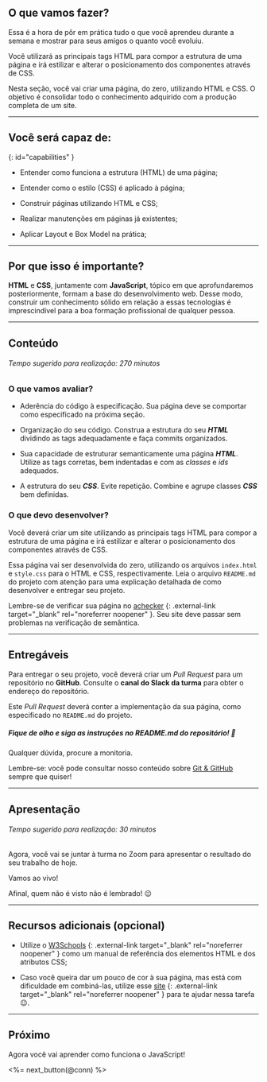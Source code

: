 ## O que vamos fazer?

Essa é a hora de pôr em prática tudo o que você aprendeu durante a semana e mostrar para seus amigos o quanto você evoluiu.

Você utilizará as principais tags HTML para compor a estrutura de uma página e irá estilizar e alterar o posicionamento dos componentes através de CSS.

Nesta seção, você vai criar uma página, do zero, utilizando HTML e CSS. O objetivo é consolidar todo o conhecimento adquirido com a produção completa de um site.

---

## Você será capaz de:
{: id="capabilities" }

* Entender como funciona a estrutura (HTML) de uma página;

* Entender como o estilo (CSS) é aplicado à página;

* Construir páginas utilizando HTML e CSS;

* Realizar manutenções em páginas já existentes;

* Aplicar Layout e Box Model na prática;

---

## Por que isso é importante?

**HTML** e **CSS**, juntamente com **JavaScript**, tópico em que aprofundaremos posteriormente, formam a base do desenvolvimento web. Desse modo, construir um conhecimento sólido em relação a essas tecnologias é imprescindível para a boa formação profissional de qualquer pessoa.

---

## Conteúdo

###### Tempo sugerido para realização: 270 minutos

### O que vamos avaliar?

* Aderência do código à especificação. Sua página deve se comportar como especificado na próxima seção.

* Organização do seu código. Construa a estrutura do seu ***HTML*** dividindo as tags adequadamente e faça commits organizados.

* Sua capacidade de estruturar semanticamente uma página ***HTML***. Utilize as tags corretas, bem indentadas e com as *classes* e *ids* adequados.

* A estrutura do seu ***CSS***. Evite repetição. Combine e agrupe classes ***CSS*** bem definidas.

### O que devo desenvolver?

Você deverá criar um site utilizando as principais tags HTML para compor a estrutura de uma página e irá estilizar e alterar o posicionamento dos componentes através de CSS.

Essa página vai ser desenvolvida do zero, utilizando os arquivos `index.html` e `style.css` para o HTML e CSS, respectivamente. Leia o arquivo `README.md` do projeto com atenção para uma explicação detalhada de como desenvolver e entregar seu projeto.

Lembre-se de verificar sua página no [achecker](https://achecker.ca/checker/index.php) {: .external-link target="_blank" rel="noreferrer noopener" }. Seu site deve passar sem problemas na verificação de semântica.

---


## Entregáveis

Para entregar o seu projeto, você deverá criar um _Pull Request_ para um repositório no **GitHub**. Consulte o **canal do Slack da turma** para obter o endereço do repositório.

Este _Pull Request_ deverá conter a implementação da sua página, como especificado no `README.md` do projeto.

##### Fique de olho e siga as instruções no README.md do repositório! 🥺

Qualquer dúvida, procure a monitoria.

Lembre-se: você pode consultar nosso conteúdo sobre [Git & GitHub](/fundamentals/git) sempre que quiser!

---


## Apresentação

###### Tempo sugerido para realização: 30 minutos

Agora, você vai se juntar à turma no Zoom para apresentar o resultado do seu trabalho de hoje.

Vamos ao vivo!

Afinal, quem não é visto não é lembrado! 😉

---

## Recursos adicionais (opcional)

- Utilize o [W3Schools](https://w3schools.com) {: .external-link target="_blank" rel="noreferrer noopener" } como um manual de referência dos elementos HTML e dos atributos CSS;

- Caso você queira dar um pouco de cor à sua página, mas está com dificuldade em combiná-las, utilize esse [site](https://www.schemecolor.com/) {: .external-link target="_blank" rel="noreferrer noopener" } para te ajudar nessa tarefa 😉.

---

## Próximo

Agora você vai aprender como funciona o JavaScript!

<%= next_button(@conn) %>
